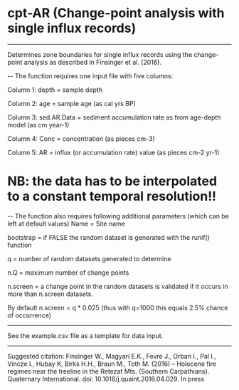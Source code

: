 # cpt-AR (Change-point analysis with single influx records)

-------------------------------------------------------------------------------------
Determines zone boundaries for single influx records using the change-point analysis
as described in Finsinger et al. (2016).

--
The function requires one input file with five columns:

Column 1: depth          =   sample depth

Column 2: age            =   sample age (as cal yrs BP)

Column 3: sed.AR.Data    =   sediment accumulation rate as from age-depth model (as cm year-1)

Column 4: Conc           =   concentration (as pieces cm-3)

Column 5: AR             =   influx (or accumulation rate) value (as pieces cm-2 yr-1)


# NB: the data has to be interpolated to a constant temporal resolution!!

--
The function also requires following additional parameters (which can be left at default values)
 Name      =   Site name
 
 bootstrap =   if FALSE the random dataset is generated with the runif() function
 
 q         =   number of random datasets generated to determine 
 
 n.Q       =   maximum number of change points
 
 n.screen  =   a change point in the random datasets is validated if it occurs in more than n.screen datasets.

By default n.screen = q * 0.025 (thus with q=1000 this equals 2.5% chance of occurrence) 

----
See the example.csv file as a template for data input.

-------------------------------------------------------------------------------------
Suggested citation: Finsinger W., Magyari E.K., Fevre J., Orban I., Pal I., Vincze I., Hubay K,
                     Birks H.H., Braun M., Toth M.  (2016) – Holocene fire regimes near the treeline
                     in the Retezat Mts. (Southern Carpathians). Quaternary International.
                     doi: 10.1016/j.quaint.2016.04.029. In press
